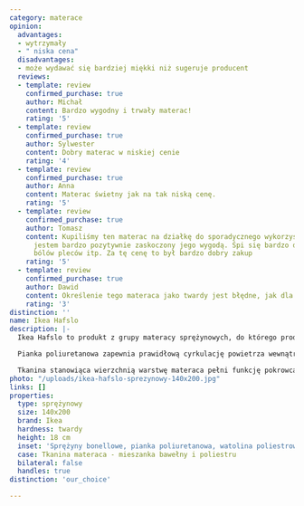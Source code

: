 ```yaml
---
category: materace
opinion:
  advantages:
  - wytrzymały
  - " niska cena"
  disadvantages:
  - może wydawać się bardziej miękki niż sugeruje producent
  reviews:
  - template: review
    confirmed_purchase: true
    author: Michał
    content: Bardzo wygodny i trwały materac!
    rating: '5'
  - template: review
    confirmed_purchase: true
    author: Sylwester
    content: Dobry materac w niskiej cenie
    rating: '4'
  - template: review
    confirmed_purchase: true
    author: Anna
    content: Materac świetny jak na tak niską cenę.
    rating: '5'
  - template: review
    confirmed_purchase: true
    author: Tomasz
    content: Kupiliśmy ten materac na działkę do sporadycznego wykorzystania, ale
      jestem bardzo pozytywnie zaskoczony jego wygodą. Śpi się bardzo dobrze, żadnych
      bólów pleców itp. Za tę cenę to był bardzo dobry zakup
    rating: '5'
  - template: review
    confirmed_purchase: true
    author: Dawid
    content: Określenie tego materaca jako twardy jest błędne, jak dla mnie jest miękki.
    rating: '3'
distinction: ''
name: Ikea Hafslo
description: |-
  Ikea Hafslo to produkt z grupy materacy sprężynowych, do którego produkcji wykorzystano sprężyny typu bonell. Zostały one rozłożone na całej długości materaca - w związku z tym zapewniają jego użytkownikom wsparcie podczas wypoczynku oraz stabilny i spokojny sen. Pozostałe wypełnienie materaca stanowi połączenie pianki poliuretanowej z watoliną poliestrową. Surowce te odpowiadają za nadanie materacowi elastyczności, dzięki czemu idealnie dopasowuje się on do sylwetki wypoczywającego. W przypadku tego modelu nie ma większego znaczenia waga użytkownika - jest to rozwiązanie uniwersalne. Osoby cięższe mogą jednak mieć odczucia, że jest on bardziej miękki, niż jest to określone w specyfikacji producenta.

  Pianka poliuretanowa zapewnia prawidłową cyrkulację powietrza wewnątrz materaca. W ten sposób producent zachowuje wysoką higienę snu w swoim produkcie. Watolina natomiast sprawia, że materac jest sprężysty, a przy tym nie odkształca się. Połączenie właściwości obydwu tworzyw gwarantuje użytkownikowi materaca wysoki komfort wypoczynku.

  Tkanina stanowiąca wierzchnią warstwę materaca pełni funkcję pokrowca. Spód tkaniny został w całości wykonany z poliestru. Do wykonania boków pokrowca wykorzystano natomiast mieszankę poliestru i bawełny. Dbałość o warstwę wierzchnią materaca wpływa znacznie na wydłużenie jego trwałości. Materaca nie należy prać, a jedynie czyścić środkiem przeznaczonym do pielęgnacji mebli tapicerowanych. Nie powinno się go również suszyć mechanicznie, prasować ani wybielać. Stosowanie się do tych zaleceń to gwarancja wytrzymałości produktu na długi czas.
photo: "/uploads/ikea-hafslo-sprezynowy-140x200.jpg"
links: []
properties:
  type: sprężynowy
  size: 140x200
  brand: Ikea
  hardness: twardy
  height: 18 cm
  inset: 'Sprężyny bonellowe, pianka poliuretanowa, watolina poliestrowa '
  case: Tkanina materaca - mieszanka bawełny i poliestru
  bilateral: false
  handles: true
distinction: 'our_choice'

---
```

